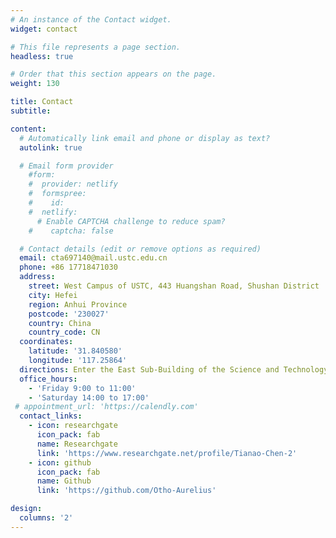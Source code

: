 ```yaml
---
# An instance of the Contact widget.
widget: contact

# This file represents a page section.
headless: true

# Order that this section appears on the page.
weight: 130

title: Contact
subtitle:

content:
  # Automatically link email and phone or display as text?
  autolink: true

  # Email form provider
    #form:
    #  provider: netlify
    #  formspree:
    #    id:
    #  netlify:
      # Enable CAPTCHA challenge to reduce spam?
    #    captcha: false

  # Contact details (edit or remove options as required)
  email: cta697140@mail.ustc.edu.cn
  phone: +86 17718471030
  address:
    street: West Campus of USTC, 443 Huangshan Road, Shushan District
    city: Hefei
    region: Anhui Province
    postcode: '230027'
    country: China
    country_code: CN
  coordinates:
    latitude: '31.840580'
    longitude: '117.25864'
  directions: Enter the East Sub-Building of the Science and Technology Laboratory Building and take the elevator to Office 417 on the 4th floor.
  office_hours:
    - 'Friday 9:00 to 11:00'
    - 'Saturday 14:00 to 17:00'
 # appointment_url: 'https://calendly.com'
  contact_links:
    - icon: researchgate
      icon_pack: fab
      name: Researchgate
      link: 'https://www.researchgate.net/profile/Tianao-Chen-2'
    - icon: github
      icon_pack: fab
      name: Github
      link: 'https://github.com/Otho-Aurelius'

design:
  columns: '2'
---
```

